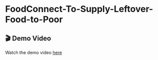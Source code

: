 # FoodConnect-To-Supply-Leftover-Food-to-Poor
## 🎬 Demo Video

Watch the demo video [here](https://drive.google.com/file/d/1kpXndSnu7L2jpXmfva0OBzScDG0iz3c-/view?usp=sharing)
